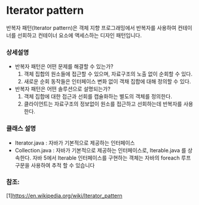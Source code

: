 # Iterator pattern
반복자 패턴(Iterator pattern)은 객체 지향 프로그래밍에서 반복자를 사용하여 컨테이너를 선회하고 컨테이너 요소에 액세스하는 디자인 패턴입니다.

### 상세설명
 - 반복자 패턴은 어떤 문제를 해결할 수 있는가?
   1. 객체 집합의 원소들에 접근할 수 있으며, 자료구조의 노출 없이 순회할 수 있다.
   2. 새로운 순회 동작들은 인터페이스 변화 없이 객채 집합에 대해 정의할 수 있다. 
 - 반복자 패턴은 어떤 솔루션으로 설명되는가?
   1. 객체 집합에 대한 접근과 선회를 캡슐화하는 별도의 객체를 정의한다.
   2. 클라이언트는 자료구조의 정보없이 원소를 접근하고 선회하는데 반복자를 사용한다.
   
### 클래스 설명
 - Iterator.java : 자바가 기본적으로 제공하는 인터페이스
 - Collection.java : 자바가 기본적으로 제공하는 인터페이스로, Iterable.java 를 상속한다. 
자바 5에서 Iterable 인터페이스를 구현하는 객체는 자바의 foreach 루프 구문을 사용하여 추적 할 수 있습니다
    
### 참조:
[1]https://en.wikipedia.org/wiki/Iterator_pattern